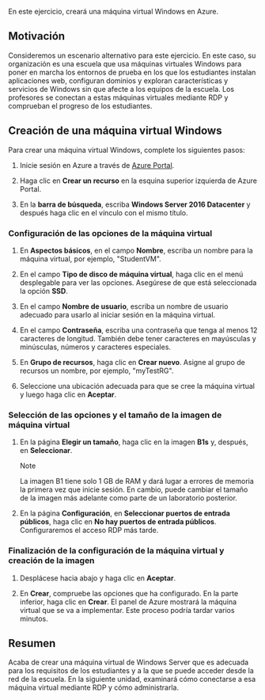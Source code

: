 En este ejercicio, creará una máquina virtual Windows en Azure.

## <a name="motivation"></a>Motivación

Consideremos un escenario alternativo para este ejercicio. En este caso, su organización es una escuela que usa máquinas virtuales Windows para poner en marcha los entornos de prueba en los que los estudiantes instalan aplicaciones web, configuran dominios y exploran características y servicios de Windows sin que afecte a los equipos de la escuela. Los profesores se conectan a estas máquinas virtuales mediante RDP y comprueban el progreso de los estudiantes.

## <a name="create-a-windows-vm"></a>Creación de una máquina virtual Windows

Para crear una máquina virtual Windows, complete los siguientes pasos:

1. Inicie sesión en Azure a través de [Azure Portal](https://portal.azure.com).

1. Haga clic en **Crear un recurso** en la esquina superior izquierda de Azure Portal.

1. En la **barra de búsqueda**, escriba **Windows Server 2016 Datacenter** y después haga clic en el vínculo con el mismo título.

### <a name="configure-the-vm-settings"></a>Configuración de las opciones de la máquina virtual

1. En **Aspectos básicos**, en el campo **Nombre**, escriba un nombre para la máquina virtual, por ejemplo, "StudentVM".

1. En el campo **Tipo de disco de máquina virtual**, haga clic en el menú desplegable para ver las opciones. Asegúrese de que está seleccionada la opción **SSD**.

1. En el campo **Nombre de usuario**, escriba un nombre de usuario adecuado para usarlo al iniciar sesión en la máquina virtual.

1. En el campo **Contraseña**, escriba una contraseña que tenga al menos 12 caracteres de longitud. También debe tener caracteres en mayúsculas y minúsculas, números y caracteres especiales.

1. En **Grupo de recursos**, haga clic en **Crear nuevo**. Asigne al grupo de recursos un nombre, por ejemplo, "myTestRG".

1. Seleccione una ubicación adecuada para que se cree la máquina virtual y luego haga clic en **Aceptar**.

### <a name="select-the-vm-image-size-and-options"></a>Selección de las opciones y el tamaño de la imagen de máquina virtual

1. En la página **Elegir un tamaño**, haga clic en la imagen **B1s** y, después, en **Seleccionar**.

   > [!Note] 
   > La imagen B1 tiene solo 1 GB de RAM y dará lugar a errores de memoria la primera vez que inicie sesión. En cambio, puede cambiar el tamaño de la imagen más adelante como parte de un laboratorio posterior.

1. En la página **Configuración**, en **Seleccionar puertos de entrada públicos**, haga clic en **No hay puertos de entrada públicos**. Configuraremos el acceso RDP más tarde.

### <a name="finish-configuring-the-vm-and-create-the-image"></a>Finalización de la configuración de la máquina virtual y creación de la imagen

1. Desplácese hacia abajo y haga clic en **Aceptar**.

1. En **Crear**, compruebe las opciones que ha configurado. En la parte inferior, haga clic en **Crear**. El panel de Azure mostrará la máquina virtual que se va a implementar. Este proceso podría tardar varios minutos.

## <a name="summary"></a>Resumen

Acaba de crear una máquina virtual de Windows Server que es adecuada para los requisitos de los estudiantes y a la que se puede acceder desde la red de la escuela. En la siguiente unidad, examinará cómo conectarse a esa máquina virtual mediante RDP y cómo administrarla.
